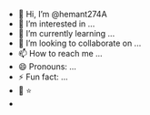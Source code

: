 - 👋 Hi, I’m @hemant274A
- 👀 I’m interested in ...
- 🌱 I’m currently learning ...
- 💞️ I’m looking to collaborate on ...
- 📫 How to reach me ...
- 😄 Pronouns: ...
- ⚡ Fun fact: ...
- 🌠 ⭐
- 

<!---
hemant274A/hemant274A is a ✨ special ✨ repository because its `README.md` (this file) appears on your GitHub profile.
You can click the Preview link to take a look at your changes.
--->
